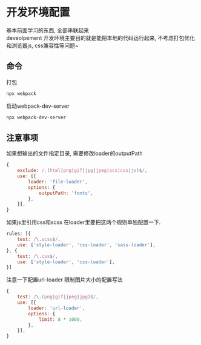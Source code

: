 # 开发环境配置

基本前面学习的东西, 全部串联起来  
deveolpement 开发环境主要目的就是能把本地的代码运行起来, 不考虑打包优化和浏览器js, css兼容性等问题~

## 命令

打包

``` bash
npx webpack
```

启动webpack-dev-server

``` bash
npx webpack-dev-server
```

## 注意事项

如果想输出的文件指定目录, 需要修改loader的outputPath

``` js
{
    exclude: /.(html|png|gif|jpg|jpeg|scs|css|js)$/,
    use: [{
        loader: 'file-loader',
        options: {
            outputPath: 'fonts',
        },
    }],
}
```

如果js里引用css和scss 在loader里要把这两个规则单独配置一下.

``` js
rules: [{
    test: /\.scss$/,
    use: ['style-loader', 'css-loader', 'sass-loader'],
}, {
    test: /\.css$/,
    use: ['style-loader', 'css-loader'],
}]
```

注意一下配置url-loader 限制图片大小的配置写法

``` js
{
    test: /\.(png|gif|jpeg|jpg)$/,
    use: [{
        loader: 'url-loader',
        options: {
            limit: 8 * 1000,
        },
    }],
}
```
